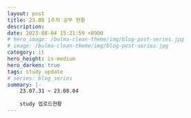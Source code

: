 ```yaml
---
layout: post
title: 23.08 1주차 공부 현황
description: 
date: 2023-08-04 15:21:59 +0900
# hero_image: /bulma-clean-theme/img/blog-post-series.jpg
# image: /bulma-clean-theme/img/blog-post-series.jpg
category: it
hero_height: is-medium
hero_darken: true
tags: study update
# series: blog_series
summary: |-
    23.07.31 ~ 23.08.04
    
    study 업로드현황
---
```

## 

### 
